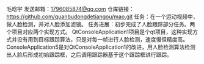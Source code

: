 毛晗宇
发送邮箱：1796085874@qq.com 
仓库链接：https://github.com/quanbudongdetiangou/mao.git
任务：在一个运动视频中，做人脸检测，并对人脸添加滤镜。
任务进展：初步完成了人脸跟踪部分任务。两个项目对应两个实现方式。
QtConsoleApplication1项目是个qt项目，这种实现方式并没有用到目标跟踪算法，只是对每一帧进行人脸检测，速度慢但精度高。
ConsoleApplication5是对QtConsoleApplication1的改进，用人脸检测算法检测出人脸后形成初始跟踪框，之后调用跟踪器基于这个跟踪框进行跟踪。